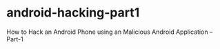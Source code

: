 # android-hacking-part1
How to Hack an Android Phone using an Malicious Android Application – Part-1
